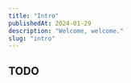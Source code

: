 ```yaml
---
title: "Intro"
publishedAt: 2024-01-29
description: "Welcome, welcome."
slug: "intro"
---
```


## TODO
